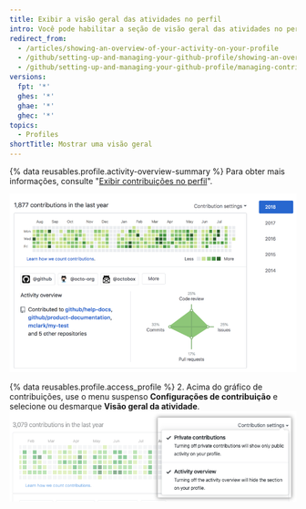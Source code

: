 ```yaml
---
title: Exibir a visão geral das atividades no perfil
intro: Você pode habilitar a seção de visão geral das atividades no perfil para fornecer aos visualizadores mais contexto sobre os tipos de contribuições feitas.
redirect_from:
  - /articles/showing-an-overview-of-your-activity-on-your-profile
  - /github/setting-up-and-managing-your-github-profile/showing-an-overview-of-your-activity-on-your-profile
  - /github/setting-up-and-managing-your-github-profile/managing-contribution-graphs-on-your-profile/showing-an-overview-of-your-activity-on-your-profile
versions:
  fpt: '*'
  ghes: '*'
  ghae: '*'
  ghec: '*'
topics:
  - Profiles
shortTitle: Mostrar uma visão geral
---
```


{% data reusables.profile.activity-overview-summary %} Para obter mais informações, consulte "[Exibir contribuições no perfil](/articles/viewing-contributions-on-your-profile)".

![Seção Visão geral de atividade no perfil](/assets/images/help/profile/activity-overview-section.png)

{% data reusables.profile.access_profile %}
2. Acima do gráfico de contribuições, use o menu suspenso **Configurações de contribuição** e selecione ou desmarque **Visão geral da atividade**. ![Habilitar a visão geral das atividades no menu suspenso de configurações de contribuição](/assets/images/help/profile/activity-overview.png)
